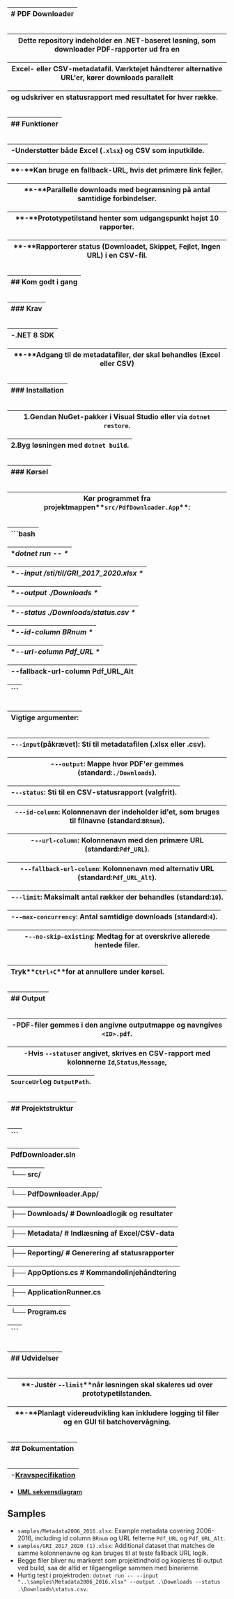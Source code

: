 | **# PDF Downloader** |
| -------------------------- |

|  |
| - |

| Dette repository indeholder en .NET-baseret løsning, som downloader PDF-rapporter ud fra en |
| -------------------------------------------------------------------------------------------- |

| Excel- eller CSV-metadatafil. Værktøjet håndterer alternative URL'er, kører downloads parallelt |
| --------------------------------------------------------------------------------------------------- |

| og udskriver en statusrapport med resultatet for hver række. |
| ------------------------------------------------------------- |

|  |
| - |

| **## Funktioner** |
| ----------------------- |

|  |
| - |

| **-**Understøtter både Excel (**`.xlsx`**) og CSV som inputkilde. |
| --------------------------------------------------------------------------------- |

| **-**Kan bruge en fallback-URL, hvis det primære link fejler. |
| -------------------------------------------------------------- |

| **-**Parallelle downloads med begrænsning på antal samtidige forbindelser. |
| ---------------------------------------------------------------------------- |

| **-**Prototypetilstand henter som udgangspunkt højst 10 rapporter. |
| ------------------------------------------------------------------- |

| **-**Rapporterer status (Downloadet, Skippet, Fejlet, Ingen URL) i en CSV-fil. |
| ------------------------------------------------------------------------------ |

|  |
| - |

| **## Kom godt i gang** |
| ---------------------------- |

|  |
| - |

| **### Krav** |
| ------------------ |

|  |
| - |

| **-**.NET 8 SDK |
| --------------------- |

| **-**Adgang til de metadatafiler, der skal behandles (Excel eller CSV) |
| ---------------------------------------------------------------------- |

|  |
| - |

| **### Installation** |
| -------------------------- |

|  |
| - |

| **1.**Gendan NuGet-pakker i Visual Studio eller via** `dotnet restore`**. |
| --------------------------------------------------------------------------------------- |

| **2.**Byg løsningen med** `dotnet build`**. |
| ---------------------------------------------------------- |

|  |
| - |

| **### Kørsel** |
| --------------------- |

|  |
| - |

| Kør programmet fra projektmappen**`src/PdfDownloader.App`**: |
| --------------------------------------------------------------- |

|  |
| - |

| **```bash** |
| ----------------- |

| **dotnet run -- \** |
| --------------------- |

| **--input /sti/til/GRI_2017_2020.xlsx \** |
| ------------------------------------------- |

| **--output ./Downloads \** |
| ---------------------------- |

| **--status ./Downloads/status.csv \** |
| --------------------------------------- |

| **--id-column BRnum \** |
| ------------------------- |

| **--url-column Pdf_URL \** |
| ---------------------------- |

| **--fallback-url-column Pdf_URL_Alt** |
| ------------------------------------------- |

| **```** |
| ------------- |

|  |
| - |

| Vigtige argumenter: |
| ------------------- |

|  |
| - |

| **-**`--input`(påkrævet): Sti til metadatafilen (.xlsx eller .csv). |
| ----------------------------------------------------------------------------- |

| **-**`--output`: Mappe hvor PDF'er gemmes (standard:**`./Downloads`**). |
| --------------------------------------------------------------------------------------- |

| **-**`--status`: Sti til en CSV-statusrapport (valgfrit). |
| ----------------------------------------------------------------- |

| **-**`--id-column`: Kolonnenavn der indeholder id'et, som bruges til filnavne (standard:**`BRnum`**). |
| ------------------------------------------------------------------------------------------------------------------------ |

| **-**`--url-column`: Kolonnenavn med den primære URL (standard:**`Pdf_URL`**). |
| ----------------------------------------------------------------------------------------------- |

| **-**`--fallback-url-column`: Kolonnenavn med alternativ URL (standard:**`Pdf_URL_Alt`**). |
| ---------------------------------------------------------------------------------------------------------- |

| **-**`--limit`: Maksimalt antal rækker der behandles (standard:**`10`**). |
| ------------------------------------------------------------------------------------------ |

| **-**`--max-concurrency`: Antal samtidige downloads (standard:**`4`**). |
| --------------------------------------------------------------------------------------- |

| **-**`--no-skip-existing`: Medtag for at overskrive allerede hentede filer. |
| ----------------------------------------------------------------------------------- |

|  |
| - |

| Tryk**`Ctrl+C`**for at annullere under kørsel. |
| ------------------------------------------------- |

|  |
| - |

| **## Output** |
| ------------------- |

|  |
| - |

| **-**PDF-filer gemmes i den angivne outputmappe og navngives** `<ID>.pdf`**. |
| ------------------------------------------------------------------------------------------ |

| **-**Hvis** `--status`**er angivet, skrives en CSV-rapport med kolonnerne** `Id`**,**`Status`**,**`Message`**, |
| ---------------------------------------------------------------------------------------------------------------------------------------------------- |

| **`SourceUrl`**og** `OutputPath`**. |
| --------------------------------------------------- |

|  |
| - |

| **## Projektstruktur** |
| ---------------------------- |

|  |
| - |

| **```** |
| ------------- |

| **PdfDownloader.sln** |
| --------------------------- |

| **└── src/** |
| --------------------- |

| **└── PdfDownloader.App/** |
| ----------------------------------- |

| **├── Downloads/        # Downloadlogik og resultater** |
| ---------------------------------------------------------------- |

| **├── Metadata/         # Indlæsning af Excel/CSV-data** |
| ------------------------------------------------------------------ |

| **├── Reporting/        # Generering af statusrapporter** |
| ------------------------------------------------------------------ |

| **├── AppOptions.cs     # Kommandolinjehåndtering** |
| ------------------------------------------------------------- |

| **├── ApplicationRunner.cs** |
| ------------------------------------- |

| **└── Program.cs** |
| --------------------------- |

| **```** |
| ------------- |

|  |
| - |

| **## Udvidelser** |
| ----------------------- |

|  |
| - |

| **-**Justér** `--limit`**når løsningen skal skaleres ud over prototypetilstanden. |
| -------------------------------------------------------------------------------------------- |

| **-**Planlagt videreudvikling kan inkludere logging til filer og en GUI til batchovervågning. |
| ---------------------------------------------------------------------------------------------- |

|  |
| - |

| **## Dokumentation** |
| -------------------------- |

|  |
| - |

| **-**[**Kravspecifikation**](**docs/kravspecifikation.md**) |
| -------------------------------------------------------------------- |

- [**UML sekvensdiagram**](**docs/uml-sekvensdiagram.md**)
## Samples
- `samples/Metadata2006_2016.xlsx`: Example metadata covering 2006-2016, including id column `BRnum` og URL felterne `Pdf_URL` og `Pdf_URL_Alt`.
- `samples/GRI_2017_2020 (1).xlsx`: Additional dataset that matches de samme kolonnenavne og kan bruges til at teste fallback URL logik.
- Begge filer bliver nu markeret som projektindhold og kopieres til output ved build, saa de altid er tilgaengelige sammen med binarierne.
- Hurtig test i projektroden: `dotnet run -- --input "..\samples\Metadata2006_2016.xlsx" --output .\Downloads --status .\Downloads\status.csv`.


